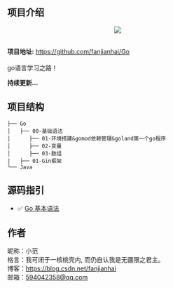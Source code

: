 ## 项目介绍

<div style="text-align: center;">
<img src="http://c.biancheng.net/uploads/allimg/180808/1-1PPQA9545W.jpg"/>
</div>
<br/>

**项目地址:** https://github.com/fanjianhai/Go
<br/><br/> go语言学习之路！

**持续更新...** 

## 项目结构

```
├── Go
│   ├── 00-基础语法
│      ├── 01-环境搭建&gomod依赖管理&goland第一个go程序
│      ├── 02-变量
│      ├── 03-数组
|   ├── 01-Gin框架
└── Java
```

## 源码指引
- :white_check_mark: [Go 基本语法](https://github.com/fanjianhai/Go/tree/master/00-%E5%9F%BA%E7%A1%80%E8%AF%AD%E6%B3%95/codes)
## 作者
昵称：小范<br/>
格言：我可闭于一核桃壳内, 而仍自认我是无疆限之君主。<br/>
博客：https://blog.csdn.net/fanjianhai <br/>
邮箱：594042358@qq.com <br/>




